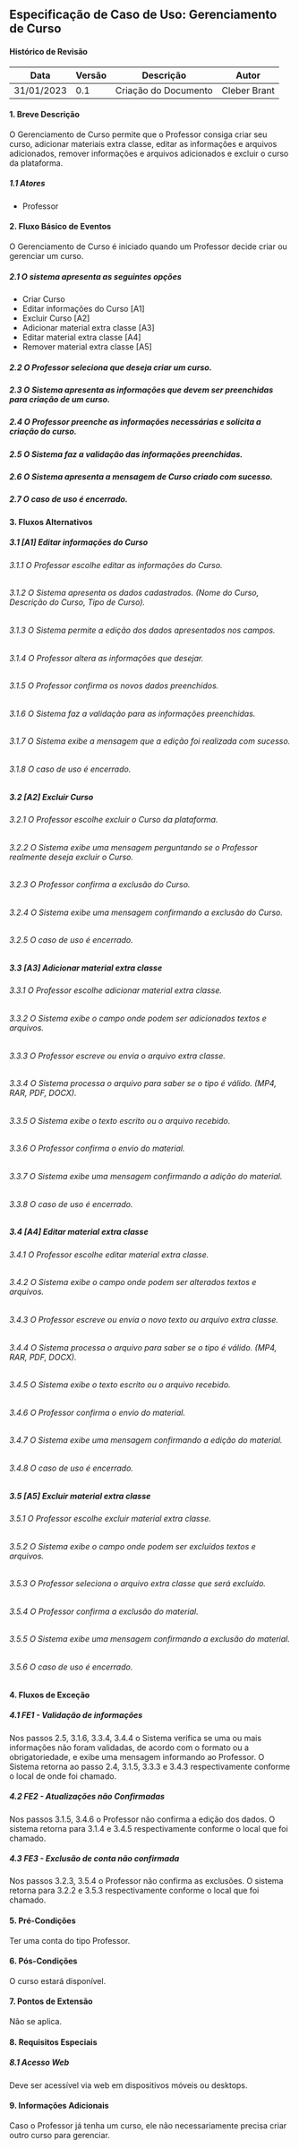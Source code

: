 ## Especificação de Caso de Uso: Gerenciamento de Curso

#### Histórico de Revisão

| Data       | Versão | Descrição                          | Autor       |
| ---------- | ------ | ---------------------------------- | ----------- |
| 31/01/2023 | 0.1    | Criação do Documento               | Cleber Brant |


#### **1. Breve Descrição**

O Gerenciamento de Curso permite que o Professor consiga criar seu curso, adicionar materiais extra classe, editar as informações e arquivos adicionados, remover informações e arquivos adicionados e excluir o curso da plataforma.

##### **1.1 Atores**

- Professor

#### **2. Fluxo Básico de Eventos**

O Gerenciamento de Curso é iniciado quando um Professor decide criar ou gerenciar um curso.

##### 2.1 O sistema apresenta as seguintes opções

- Criar Curso
- Editar informações do Curso [A1]
- Excluir Curso [A2]
- Adicionar material extra classe [A3]
- Editar material extra classe [A4]
- Remover material extra classe [A5]


##### 2.2 O Professor seleciona que deseja criar um curso.

##### 2.3 O Sistema apresenta as informações que devem ser preenchidas para criação de um curso.

##### 2.4 O Professor preenche as informações necessárias e solicita a criação do curso.

##### 2.5 O Sistema faz a validação das informações preenchidas.

##### 2.6 O Sistema apresenta a mensagem de Curso criado com sucesso.

##### 2.7 O caso de uso é encerrado.

#### **3. Fluxos Alternativos**

##### 3.1 [A1] Editar informações do Curso

###### 3.1.1 O Professor escolhe editar as informações do Curso.

###### 3.1.2 O Sistema apresenta os dados cadastrados. (Nome do Curso,  Descrição do Curso, Tipo de Curso).

###### 3.1.3 O Sistema permite a edição dos dados apresentados nos campos.

###### 3.1.4 O Professor altera as informações que desejar.

###### 3.1.5 O Professor confirma os novos dados preenchidos.

###### 3.1.6 O Sistema faz a validação para as informações preenchidas.

###### 3.1.7 O Sistema exibe a mensagem que a edição foi realizada com sucesso.

###### 3.1.8 O caso de uso é encerrado.

##### 3.2 [A2] Excluir Curso

###### 3.2.1 O Professor escolhe excluir o Curso da plataforma.

###### 3.2.2 O Sistema exibe uma mensagem perguntando se o Professor realmente deseja excluir o Curso.

###### 3.2.3 O Professor confirma a exclusão do Curso.

###### 3.2.4 O Sistema exibe uma mensagem confirmando a exclusão do Curso.

###### 3.2.5 O caso de uso é encerrado.

##### 3.3 [A3] Adicionar material extra classe

###### 3.3.1 O Professor escolhe adicionar material extra classe.

###### 3.3.2 O Sistema exibe o campo onde podem ser adicionados textos e arquivos.

###### 3.3.3 O Professor escreve ou envia o arquivo extra classe.

###### 3.3.4 O Sistema processa o arquivo para saber se o tipo é válido. (MP4, RAR, PDF, DOCX).

###### 3.3.5 O Sistema exibe o texto escrito ou o arquivo recebido.

###### 3.3.6 O Professor confirma o envio do material.

###### 3.3.7 O Sistema exibe uma mensagem confirmando a adição do material.

###### 3.3.8 O caso de uso é encerrado.

##### 3.4 [A4] Editar material extra classe

###### 3.4.1 O Professor escolhe editar material extra classe.

###### 3.4.2 O Sistema exibe o campo onde podem ser alterados textos e arquivos.

###### 3.4.3 O Professor escreve ou envia o novo texto ou arquivo extra classe.

###### 3.4.4 O Sistema processa o arquivo para saber se o tipo é válido. (MP4, RAR, PDF, DOCX).

###### 3.4.5 O Sistema exibe o texto escrito ou o arquivo recebido.

###### 3.4.6 O Professor confirma o envio do material.

###### 3.4.7 O Sistema exibe uma mensagem confirmando a edição do material.

###### 3.4.8 O caso de uso é encerrado.

##### 3.5 [A5] Excluir material extra classe

###### 3.5.1 O Professor escolhe excluir material extra classe.

###### 3.5.2 O Sistema exibe o campo onde podem ser excluídos textos e arquivos.

###### 3.5.3 O Professor seleciona o arquivo extra classe que será excluído.

###### 3.5.4 O Professor confirma a exclusão do material.

###### 3.5.5 O Sistema exibe uma mensagem confirmando a exclusão do material.

###### 3.5.6 O caso de uso é encerrado.

#### **4. Fluxos de Exceção**

##### 4.1 FE1 - Validação de informações

Nos passos 2.5, 3.1.6, 3.3.4, 3.4.4  o Sistema verifica se uma ou mais informações não foram validadas, de acordo com o formato ou a obrigatoriedade, e exibe uma mensagem informando ao Professor. O Sistema retorna ao passo 2.4, 3.1.5, 3.3.3 e 3.4.3 respectivamente conforme o local de onde foi chamado.

##### 4.2 FE2 - Atualizações não Confirmadas

Nos passos 3.1.5, 3.4.6 o Professor não confirma a edição dos dados. O sistema retorna para 3.1.4 e 3.4.5 respectivamente conforme o local que foi chamado.

##### 4.3 FE3 - Exclusão de conta não confirmada

Nos passos 3.2.3, 3.5.4 o Professor não confirma as exclusões. O sistema retorna para 3.2.2 e 3.5.3 respectivamente conforme o local que foi chamado.

#### **5. Pré-Condições**

Ter uma conta do tipo Professor.

#### **6. Pós-Condições**

O curso estará disponível.

#### **7. Pontos de Extensão**

Não se aplica.

#### **8. Requisitos Especiais**

##### 8.1 Acesso Web

Deve ser acessível via web em dispositivos móveis ou desktops.

#### **9. Informações Adicionais**

Caso o Professor já tenha um curso, ele não necessariamente precisa criar outro curso para gerenciar.
